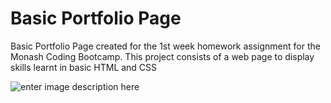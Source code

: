﻿# Basic Portfolio Page

Basic Portfolio Page created for the 1st week homework assignment for the Monash Coding Bootcamp.  This project consists of a web page to display skills learnt in basic HTML and CSS

![enter image description here](https://lh3.googleusercontent.com/eUw6uoAqC-YEzKuiuLJKg7m0efMG5ENhc3k-hiPpjikUegeOzMzlUkM6dwP0YKilFTSN9fgK4GO1Lw)
